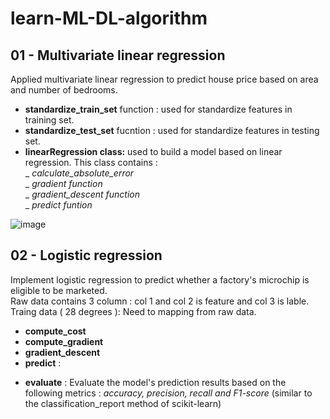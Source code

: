# learn-ML-DL-algorithm

## 01 - Multivariate linear regression

Applied multivariate linear regression to predict house price based on area and number of bedrooms.

- **standardize_train_set** function : used for standardize features in training set.
- **standardize_test_set** fucntion : used for standardize features in testing set.
- **linearRegression class:** used to build a model based on linear regression. This class contains :  
  _ *calculate_absolute_error*  
  _ _gradient function_  
  _ *gradient_descent function*  
  _ _predict funtion_

![image](https://github.com/user-attachments/assets/519c88d8-9b18-4e88-b797-5fcd038d66d6)

## 02 - Logistic regression

Implement logistic regression to predict whether a factory's microchip is eligible to be marketed.  
Raw data contains 3 column : col 1 and col 2 is feature and col 3 is lable.  
Traing data ( 28 degrees ): Need to mapping from raw data.

- **compute_cost**
- **compute_gradient**
- **gradient_descent**
- **predict** :

* **evaluate** : Evaluate the model's prediction results based on the following metrics : _accuracy, precision, recall and F1-score_ (similar to the classification_report method of scikit-learn)

